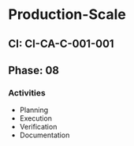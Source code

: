 # Production-Scale

## CI: CI-CA-C-001-001
## Phase: 08

### Activities
- Planning
- Execution
- Verification
- Documentation
